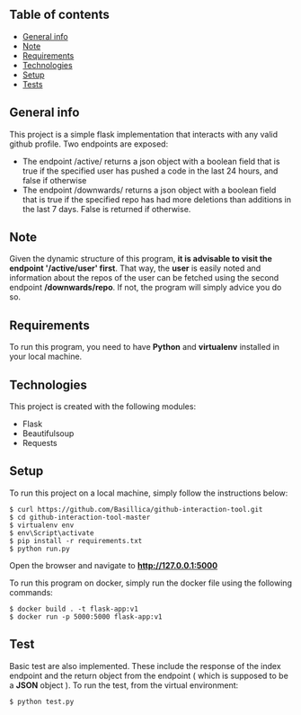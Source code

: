 ## Table of contents
* [General info](#general-info)
* [Note](#note)
* [Requirements](#requirements)
* [Technologies](#technologies)
* [Setup](#setup)
* [Tests](#test)

## General info
This project is a simple flask implementation that interacts with any valid github profile. Two endpoints are exposed:
* The endpoint /active/<user> returns a json object with a boolean field that is true if the specified user has pushed a code in the last 24 hours, and false if otherwise
* The endpoint /downwards/<repo> returns a json object with a boolean field that is true if the specified repo has had more deletions than additions in the last 7 days. False is returned if otherwise.

## Note
Given the dynamic structure of this program, **it is advisable to visit the endpoint '/active/user' first**. That way, the **user** is easily noted and information about the repos of the user can be fetched using the second endpoint **/downwards/repo**. If not, the program will simply advice you do so. 
	
## Requirements
To run this program, you need to have **Python** and **virtualenv** installed in your local machine.

## Technologies
This project is created with the following modules:
* Flask
* Beautifulsoup
* Requests
	
## Setup
To run this project on a local machine, simply follow the instructions below:

```
$ curl https://github.com/Basillica/github-interaction-tool.git
$ cd github-interaction-tool-master
$ virtualenv env
$ env\Script\activate
$ pip install -r requirements.txt
$ python run.py
```
Open the browser and navigate to **http://127.0.0.1:5000**

To run this program on docker, simply run the docker file using the following commands:
```
$ docker build . -t flask-app:v1
$ docker run -p 5000:5000 flask-app:v1
```

## Test

Basic test are also implemented.
These include the response of the index endpoint and the return object from the endpoint ( which is supposed to be a **JSON** object ).
To run the test, from the virtual environment:

```
$ python test.py
```
